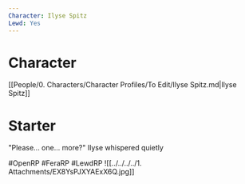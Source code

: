 ```yaml
---
Character: Ilyse Spitz
Lewd: Yes
---
```

# Character
[[People/0. Characters/Character Profiles/To Edit/Ilyse Spitz.md|Ilyse Spitz]]

# Starter
"Please... one... more?" Ilyse whispered quietly

#OpenRP #FeraRP #LewdRP 
![[../../../../1. Attachments/EX8YsPJXYAExX6Q.jpg]]